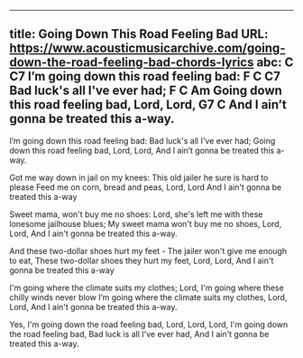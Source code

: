 ---
title: Going Down This Road Feeling Bad
URL: https://www.acousticmusicarchive.com/going-down-the-road-feeling-bad-chords-lyrics
abc:
C                                                 C7
I’m going down this road feeling bad:
F                                      C           C7
Bad luck's all I've ever had;
F                                                 C                 Am
Going down this road feeling bad, Lord, Lord,
    G7                                             C
And I ain’t gonna be treated this a-way.
----

I’m going down this road feeling bad:
Bad luck's all I've ever had;
Going down this road feeling bad, Lord, Lord,
And I ain’t gonna be treated this a-way.

Got me way down in jail on my knees:
This old jailer he sure is hard to please
Feed me on corn, bread and peas, Lord, Lord
And I ain't gonna be treated this a-way

Sweet mama, won't buy me no shoes:
Lord, she's left me with these lonesome jailhouse blues;
My sweet mama won't buy me no shoes, Lord, Lord,
And I ain't gonna be treated this a-way.

And these two-dollar shoes hurt my feet -
The jailer won't give me enough to eat,
These two-dollar shoes they hurt my feet, Lord, Lord,
And I ain't gonna be treated this a-way

I'm going where the climate suits my clothes;
Lord, I'm going where these chilly winds never blow
I’m going where the climate suits my clothes, Lord, Lord,
And I ain't gonna be treated this a-way.

Yes, I'm going down the road feeling bad, Lord, Lord,
Lord, I'm going down the   road feeling bad,
Bad luck is all I've ever had,
And I ain't gonna be treated this a-way.
